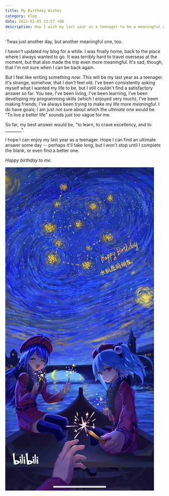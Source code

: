 ```yaml
---
title: My Birthday Wishes
category: blog
date: 2021-02-05 23:57 +08
description: How I wish my last year as a teenager to be a meaningful one.
---
```


'Twas just another day, but another meaningful one, too.

I haven't updated my blog for a while. I was finally home, back to the place where I always wanted to go. It was terribly hard to travel overseas at the moment, but that also made the trip even more meaningful. It's sad, though, that I'm not sure when I can be back again.

But I feel like writing something *now*. This will be my last year as a teenager. It's strange, somehow, that I don't feel old. I've been consistently asking myself what I wanted my life to be, but I still couldn't find a satisfactory answer so far. You see, I've been living, I've been learning, I've been developing my programming skills (which I enjoyed very much), I've been making friends; I've always been trying to make my life more *meaningful*. I do have goals; I am just not sure about which the *ultimate* one would be. "To live a better life" sounds just too vague for me.

So far, my best answer would be, "to learn, to crave excellency, and to ________".

I hope I can enjoy my last year as a teenager. Hope I can find an ultimate answer some day -- perhaps it'll take long, but I won't stop until I complete the blank, or even find a better one.

*Happy birthday to me.*

![Happy Birthday](/assets/images/posts/2021-02/birthday.jpg)
